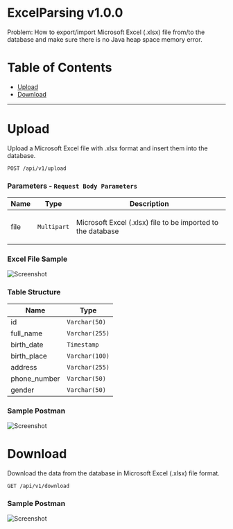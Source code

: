 <a name="top"></a>
# ExcelParsing v1.0.0

Problem: How to export/import Microsoft Excel (.xlsx) file from/to the database and make sure there is no Java heap space memory error.

# Table of Contents

- [Upload](#Upload)
- [Download](#Download)

___


# <a name='Upload'></a> Upload

<p>Upload a Microsoft Excel file with .xlsx format and insert them into the database.</p>

```
POST /api/v1/upload
```
### Parameters - `Request Body Parameters`

| Name | Type        | Description                                  |
|------|-------------|----------------------------------------------|
| file | `Multipart` | <p>Microsoft Excel (.xlsx) file to be imported to the database</p> |

### Excel File Sample
![Screenshot](https://i.ibb.co/0CpYC39/Untitled.png)

### Table Structure
| Name         | Type           |
|--------------|----------------|
| id           | `Varchar(50)`  |
| full_name    | `Varchar(255)` |
| birth_date   | `Timestamp`    |
| birth_place  | `Varchar(100)` |
| address      | `Varchar(255)` |
| phone_number | `Varchar(50)`  |
| gender       | `Varchar(50)`  |

### Sample Postman
![Screenshot](https://i.ibb.co/X5pV9sw/asasa.png)


# <a name='Download'></a> Download

<p>Download the data from the database in Microsoft Excel (.xlsx) file format.</p>

```
GET /api/v1/download
```

### Sample Postman
![Screenshot](https://i.ibb.co/JQ7YJGd/asasaasa.png)
